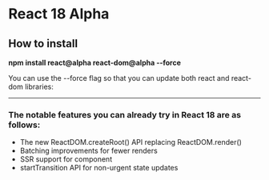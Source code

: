 # React 18 Alpha

## How to install

**npm install react@alpha react-dom@alpha --force**

You can use the --force flag so that you can update both react and react-dom libraries:

---

### The notable features you can already try in React 18 are as follows:

- The new ReactDOM.createRoot() API replacing ReactDOM.render()
- Batching improvements for fewer renders
- SSR support for <Suspense> component
- startTransition API for non-urgent state updates
